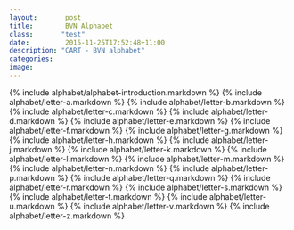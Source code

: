 ```yaml
---
layout:       post
title:        BVN Alphabet
class:       "test"
date:         2015-11-25T17:52:48+11:00
description: "CART - BVN alphabet"
categories:      
image:        
---
```


<div id="alphabet">

{% include alphabet/alphabet-introduction.markdown %}
{% include alphabet/letter-a.markdown %}
{% include alphabet/letter-b.markdown %}
{% include alphabet/letter-c.markdown %}
{% include alphabet/letter-d.markdown %}
{% include alphabet/letter-e.markdown %}
{% include alphabet/letter-f.markdown %}
{% include alphabet/letter-g.markdown %}
{% include alphabet/letter-h.markdown %}
{% include alphabet/letter-j.markdown %}
{% include alphabet/letter-k.markdown %}
{% include alphabet/letter-l.markdown %}
{% include alphabet/letter-m.markdown %}
{% include alphabet/letter-n.markdown %}
{% include alphabet/letter-p.markdown %}
{% include alphabet/letter-q.markdown %}
{% include alphabet/letter-r.markdown %}
{% include alphabet/letter-s.markdown %}
{% include alphabet/letter-t.markdown %}
{% include alphabet/letter-u.markdown %}
{% include alphabet/letter-v.markdown %}
{% include alphabet/letter-z.markdown %}

</div>